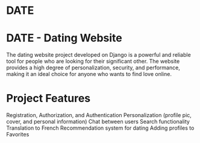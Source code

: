 # DATE

# DATE - Dating Website
The dating website project developed on Django is a powerful and reliable tool for people who are 
looking for their significant other. The website provides a high degree of personalization, 
security, and performance, making it an ideal choice for anyone who wants to find love online.


# Project Features
Registration, Authorization, and Authentication
Personalization (profile pic, cover, and personal information)
Chat between users
Search functionality
Translation to French
Recommendation system for dating
Adding profiles to Favorites

